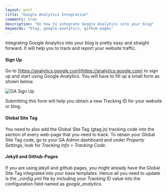 ```yaml
---
layout: post
title: "Google Analytics Integration"
comments: true
description: "On how to integrate Google Analytics into your blog"
keywords: "blog, google-analytics, github-pages"
---
```


Integrating Google Analytics into your blog is pretty easy and straight forward. It will help you to track and report your website traffic.

<div class="divider"></div>

#### Sign Up

Go to [https://analytics.google.com](https://analytics.google.com) to sign up and start using Google Analytics. You will have to fill up a small form as shown below.

![GA Sign Up]({{site.url}}/assets/images/ga-signup.png)

Submitting this form will help you obtain a new Tracking ID for your website or blog.

<div class="divider"></div>

#### Global Site Tag

You need to also add the Global Site Tag (gtag.js) tracking code into the <HEAD> section of every web-page that you need to track. To obtain your Global Site Tag code, go to your GA Admin dashboard and under _Property Settings_, look for _Tracking Info > Tracking Code_.

<div class="divider"></div>

#### Jekyll and Github-Pages

If you are using jekyll and github pages, you might already have the Global Site Tag integrated into your base templates. Hence all you need to update is the *_config.yml* file by including your Tracking ID value into the configuration field named as *google_analytics*.
